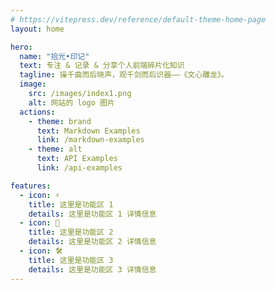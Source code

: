 ```yaml
---
# https://vitepress.dev/reference/default-theme-home-page
layout: home

hero:
  name: "拾光•印记"
  text: 专注 & 记录 & 分享个人前端碎片化知识
  tagline: 操千曲而后晓声，观千剑而后识器——《文心雕龙》。
  image:
    src: /images/index1.png
    alt: 网站的 logo 图片
  actions:
    - theme: brand
      text: Markdown Examples
      link: /markdown-examples
    - theme: alt
      text: API Examples
      link: /api-examples

features:
  - icon: ⚡️
    title: 这里是功能区 1
    details: 这里是功能区 1 详情信息
  - icon: 🖖
    title: 这里是功能区 2
    details: 这里是功能区 2 详情信息
  - icon: 🛠️
    title: 这里是功能区 3
    details: 这里是功能区 3 详情信息
---
```


